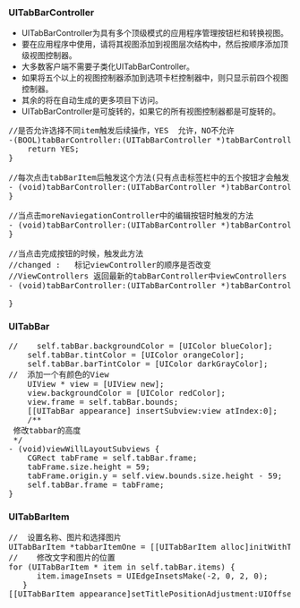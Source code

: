 ### UITabBarController
* UITabBarController为具有多个顶级模式的应用程序管理按钮栏和转换视图。
* 要在应用程序中使用，请将其视图添加到视图层次结构中，然后按顺序添加顶级视图控制器。
* 大多数客户端不需要子类化UITabBarController。
* 如果将五个以上的视图控制器添加到选项卡栏控制器中，则只显示前四个视图控制器。
* 其余的将在自动生成的更多项目下访问。
* UITabBarController是可旋转的，如果它的所有视图控制器都是可旋转的。

<pre>
//是否允许选择不同item触发后续操作，YES  允许，NO不允许
-(BOOL)tabBarController:(UITabBarController *)tabBarController shouldSelectViewController:(UIViewController *)viewController{
    return YES;
}

//每次点击tabBarItem后触发这个方法(只有点击标签栏中的五个按钮才会触发，MORE里边的不会触发)
- (void)tabBarController:(UITabBarController *)tabBarController didSelectViewController:(UIViewController *)viewController{
}

//当点击moreNaviegationController中的编辑按钮时触发的方法
- (void)tabBarController:(UITabBarController *)tabBarController willBeginCustomizingViewControllers:(NSArray *)viewControllers{
}

//当点击完成按钮的时候，触发此方法
//changed :   标记viewController的顺序是否改变
//ViewControllers 返回最新的tabBarController中viewControllers
- (void)tabBarController:(UITabBarController *)tabBarController willEndCustomizingViewControllers:(NSArray *)viewControllers changed:(BOOL)changed NS_AVAILABLE_IOS(3_0){

}
</pre>

### UITabBar

<pre>
//    self.tabBar.backgroundColor = [UIColor blueColor];
    self.tabBar.tintColor = [UIColor orangeColor];
    self.tabBar.barTintColor = [UIColor darkGrayColor];
//  添加一个有颜色的View
    UIView * view = [UIView new];
    view.backgroundColor = [UIColor redColor];
    view.frame = self.tabBar.bounds;
    [[UITabBar appearance] insertSubview:view atIndex:0];
    /**
 修改tabbar的高度
 */
- (void)viewWillLayoutSubviews {
    CGRect tabFrame = self.tabBar.frame;
    tabFrame.size.height = 59;
    tabFrame.origin.y = self.view.bounds.size.height - 59;
    self.tabBar.frame = tabFrame;
}   
</pre>

### UITabBarItem
<pre>
//  设置名称、图片和选择图片
UITabBarItem *tabbarItemOne = [[UITabBarItem alloc]initWithTitle:@"ONE" image:[UIImage imageNamed:@"icon_message"] selectedImage:[UIImage imageNamed:@"icon_message_S"]];
//    修改文字和图片的位置
for (UITabBarItem * item in self.tabBar.items) {
      item.imageInsets = UIEdgeInsetsMake(-2, 0, 2, 0);
   }
[[UITabBarItem appearance]setTitlePositionAdjustment:UIOffsetMake(0, -8)];

</pre>